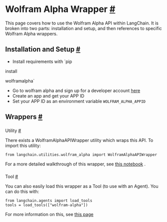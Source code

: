 


 Wolfram Alpha Wrapper
 [#](#wolfram-alpha-wrapper "Permalink to this headline")
=================================================================================



 This page covers how to use the Wolfram Alpha API within LangChain.
It is broken into two parts: installation and setup, and then references to specific Wolfram Alpha wrappers.
 




 Installation and Setup
 [#](#installation-and-setup "Permalink to this headline")
-----------------------------------------------------------------------------------


* Install requirements with
 `pip
 

 install
 

 wolframalpha`
* Go to wolfram alpha and sign up for a developer account
 [here](https://developer.wolframalpha.com/)
* Create an app and get your APP ID
* Set your APP ID as an environment variable
 `WOLFRAM_ALPHA_APPID`





 Wrappers
 [#](#wrappers "Permalink to this headline")
-------------------------------------------------------



### 
 Utility
 [#](#utility "Permalink to this headline")



 There exists a WolframAlphaAPIWrapper utility which wraps this API. To import this utility:
 





```
from langchain.utilities.wolfram_alpha import WolframAlphaAPIWrapper

```




 For a more detailed walkthrough of this wrapper, see
 [this notebook](../modules/agents/tools/examples/wolfram_alpha)
 .
 




### 
 Tool
 [#](#tool "Permalink to this headline")



 You can also easily load this wrapper as a Tool (to use with an Agent).
You can do this with:
 





```
from langchain.agents import load_tools
tools = load_tools(["wolfram-alpha"])

```




 For more information on this, see
 [this page](../modules/agents/tools/getting_started)







